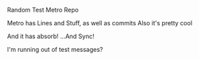 Random Test Metro Repo

Metro has Lines and Stuff, as well as commits
Also it's pretty cool

And it has absorb!
...And Sync!

I'm running out of test messages?
